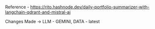 Reference - https://rito.hashnode.dev/daily-portfolio-summarizer-with-langchain-qdrant-and-mistral-ai

Changes Made -> LLM - GEMINI, DATA - latest

